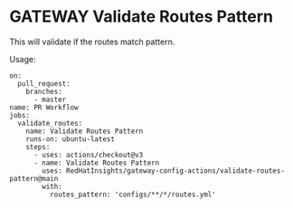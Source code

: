 # GATEWAY Validate Routes Pattern
This will validate if the routes match pattern.

Usage:
```
on:
  pull_request:
    branches:
      - master
name: PR Workflow
jobs:
  validate_routes:
    name: Validate Routes Pattern
    runs-on: ubuntu-latest
    steps:
      - uses: actions/checkout@v3
      - name: Validate Routes Pattern
        uses: RedHatInsights/gateway-config-actions/validate-routes-pattern@main
        with:
          routes_pattern: 'configs/**/*/routes.yml'
```